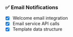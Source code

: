 ### ✅ Email Notifications

- [x] Welcome email integration
- [x] Email service API calls
- [x] Template data structure
